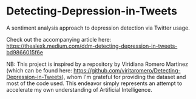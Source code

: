# Detecting-Depression-in-Tweets
A sentiment analysis approach to depression detection via Twitter usage.

Check out the accompanying article here: https://thealexk.medium.com/ddm-detecting-depression-in-tweets-bd9866015f6e

NB: This project is inspired by a repository by Viridiana Romero Martinez (which can be found here: https://github.com/viritaromero/Detecting-Depression-in-Tweets), whom I'm grateful for providing the dataset and most of the code used. This endeavor simply represents an attempt to accelerate my own understanding of Artificial Intelligence. 
